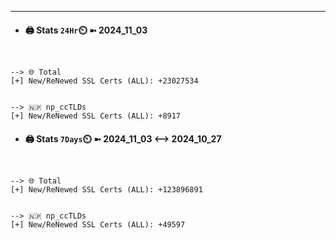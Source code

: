 

---
- #### 🖨️ **Stats** `24Hr`⏲️ ➼ 2024_11_03
```console


--> 🌐 Total
[+] New/ReNewed SSL Certs (ALL): +23027534


--> 🇳🇵 np_ccTLDs
[+] New/ReNewed SSL Certs (ALL): +8917

```

- #### 🖨️ **Stats** `7Days`⏲️ ➼ 2024_11_03 <--> 2024_10_27
```console


--> 🌐 Total
[+] New/ReNewed SSL Certs (ALL): +123896891


--> 🇳🇵 np_ccTLDs
[+] New/ReNewed SSL Certs (ALL): +49597

```

